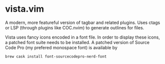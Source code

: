 # vista.vim

A modern, more featureful version of tagbar and related plugins. Uses ctags or LSP \(through plugins like COC.nvim\) to generate outlines for files.

Vista uses fancy icons encoded in a font file. In order to display these icons, a patched font suite needs to be installed. A patched version of Source Code Pro \(my prefered monospace font\) is available by

```bash
brew cask install font-sourcecodepro-nerd-font
```

